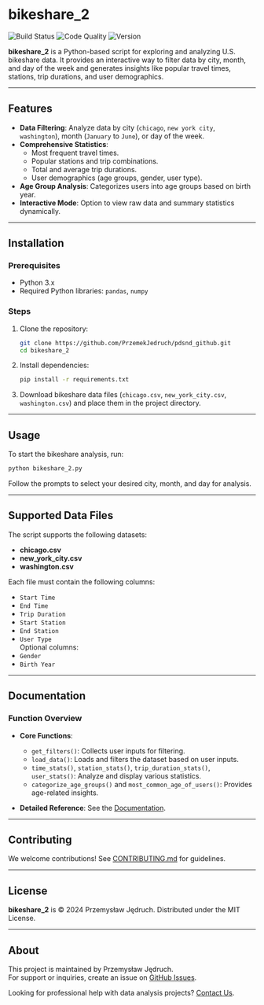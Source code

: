 # bikeshare_2

![Build Status](https://img.shields.io/badge/build-passing-brightgreen) ![Code Quality](https://img.shields.io/badge/code%20quality-A-brightgreen) ![Version](https://img.shields.io/badge/version-1.0-blue)

**bikeshare_2** is a Python-based script for exploring and analyzing U.S. bikeshare data. It provides an interactive way to filter data by city, month, and day of the week and generates insights like popular travel times, stations, trip durations, and user demographics.

---

## Features
- **Data Filtering**: Analyze data by city (`chicago`, `new york city`, `washington`), month (`January` to `June`), or day of the week.
- **Comprehensive Statistics**:
  - Most frequent travel times.
  - Popular stations and trip combinations.
  - Total and average trip durations.
  - User demographics (age groups, gender, user type).
- **Age Group Analysis**: Categorizes users into age groups based on birth year.
- **Interactive Mode**: Option to view raw data and summary statistics dynamically.

---

## Installation

### Prerequisites
- Python 3.x
- Required Python libraries: `pandas`, `numpy`

### Steps
1. Clone the repository:
   ```bash
   git clone https://github.com/PrzemekJedruch/pdsnd_github.git
   cd bikeshare_2
   ```
2. Install dependencies:
   ```bash
   pip install -r requirements.txt
   ```
3. Download bikeshare data files (`chicago.csv`, `new_york_city.csv`, `washington.csv`) and place them in the project directory.

---

## Usage
To start the bikeshare analysis, run:
```bash
python bikeshare_2.py
```

Follow the prompts to select your desired city, month, and day for analysis.

---

## Supported Data Files
The script supports the following datasets:
- **chicago.csv**
- **new_york_city.csv**
- **washington.csv**

Each file must contain the following columns: 
- `Start Time`
- `End Time`
- `Trip Duration`
- `Start Station`
- `End Station`
- `User Type`  
Optional columns:
- `Gender`
- `Birth Year`

---

## Documentation
### Function Overview
- **Core Functions**:
  - `get_filters()`: Collects user inputs for filtering.
  - `load_data()`: Loads and filters the dataset based on user inputs.
  - `time_stats()`, `station_stats()`, `trip_duration_stats()`, `user_stats()`: Analyze and display various statistics.
  - `categorize_age_groups()` and `most_common_age_of_users()`: Provides age-related insights.

- **Detailed Reference**: See the [Documentation](https://github.com/PrzemekJedruch/pdsnd_github/DOCUMENTATION.md).

---

## Contributing
We welcome contributions! See [CONTRIBUTING.md](https://github.com/PrzemekJedruch/pdsnd_github/CONTRIBUTING.md) for guidelines.


---

## License
**bikeshare_2** is © 2024 Przemysław Jędruch.
Distributed under the MIT License.

---

## About
This project is maintained by Przemysław Jędruch.  
For support or inquiries, create an issue on [GitHub Issues](https://github.com/PrzemekJedruch/pdsnd_github/issues).

Looking for professional help with data analysis projects? [Contact Us](https://github.com/PrzemekJedruch).
